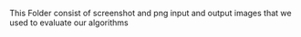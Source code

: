 This Folder consist of screenshot and png input and output images that we used to evaluate our algorithms
